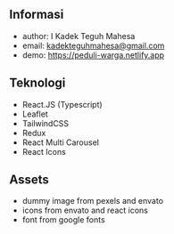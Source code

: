 ## Informasi
- author: I Kadek Teguh Mahesa
- email: kadekteguhmahesa@gmail.com
- demo: https://peduli-warga.netlify.app

## Teknologi
- React.JS (Typescript)
- Leaflet
- TailwindCSS
- Redux
- React Multi Carousel
- React Icons

## Assets
- dummy image from pexels and envato
- icons from envato and react icons
- font from google fonts